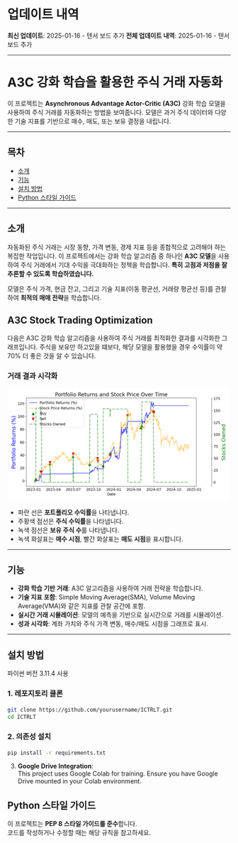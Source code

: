 # 업데이트 내역
**최신 업데이트**: 2025-01-16 - 텐서 보드 추가
**전체 업데이트 내역**: 2025-01-16 - 텐서 보드 추가

---

# A3C 강화 학습을 활용한 주식 거래 자동화

이 프로젝트는 **Asynchronous Advantage Actor-Critic (A3C)** 강화 학습 모델을 사용하여 주식 거래를 자동화하는 방법을 보여줍니다. 
모델은 과거 주식 데이터와 다양한 기술 지표를 기반으로 매수, 매도, 또는 보유 결정을 내립니다.

---

## 목차
- [소개](#소개)
- [기능](#기능)
- [설치 방법](#설치-방법)
- [Python 스타일 가이드](#python-스타일-가이드)

---

## 소개
자동화된 주식 거래는 시장 동향, 가격 변동, 경제 지표 등을 종합적으로 고려해야 하는 복잡한 작업입니다. 이 프로젝트에서는 강화 학습 알고리즘 중 하나인 **A3C 모델**을 사용하여 주식 거래에서 기대 수익을 극대화하는 정책을 학습합니다. **특히 고점과 저점을 잘 추론할 수 있도록 학습하였습니다.**

모델은 주식 가격, 현금 잔고, 그리고 기술 지표(이동 평균선, 거래량 평균선 등)를 관찰하여 **최적의 매매 전략**을 학습합니다.

## A3C Stock Trading Optimization

다음은 A3C 강화 학습 알고리즘을 사용하여 주식 거래를 최적화한 결과를 시각화한 그래프입니다. 주식을 보유만 하고있을 떄보다, 해당 모델을 활용했을 경우 수익률이 약 70% 더 좋은 것을 알 수 있습니다.

### 거래 결과 시각화
![A3C Stock Trading Results](https://github.com/EazyNick/ICTRLT/blob/241210_V1/output/Figure_1.png?raw=true)

- 파란 선은 **포트폴리오 수익률**을 나타냅니다.
- 주황색 점선은 **주식 수익률**을 나타냅니다.
- 녹색 점선은 **보유 주식 수**를 나타냅니다.
- 녹색 화살표는 **매수 시점**, 빨간 화살표는 **매도 시점**을 표시합니다.

---

## 기능
- **강화 학습 기반 거래**: A3C 알고리즘을 사용하여 거래 전략을 학습합니다.
- **기술 지표 포함**: Simple Moving Average(SMA), Volume Moving Average(VMA)와 같은 지표를 관찰 공간에 포함.
- **실시간 거래 시뮬레이션**: 모델의 예측을 기반으로 실시간으로 거래를 시뮬레이션.
- **성과 시각화**: 계좌 가치와 주식 가격 변동, 매수/매도 시점을 그래프로 표시.

---

## 설치 방법 <br>

파이썬 버전 3.11.4 사용

### 1. 레포지토리 클론
```bash
git clone https://github.com/yourusername/ICTRLT.git
cd ICTRLT
```

### 2. 의존성 설치
```bash
pip install -r requirements.txt
```

3. **Google Drive Integration**: <br>
This project uses Google Colab for training. Ensure you have Google Drive mounted in your Colab environment.

## Python 스타일 가이드
이 프로젝트는 **PEP 8 스타일 가이드를 준수**합니다.  
코드를 작성하거나 수정할 때는 해당 규칙을 참고하세요.
